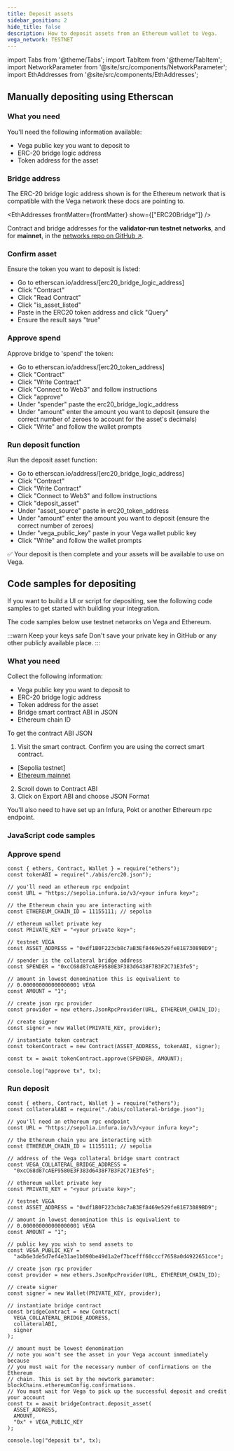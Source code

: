 ```yaml
---
title: Deposit assets
sidebar_position: 2
hide_title: false
description: How to deposit assets from an Ethereum wallet to Vega.
vega_network: TESTNET
---
```


import Tabs from '@theme/Tabs';
import TabItem from '@theme/TabItem';
import NetworkParameter from '@site/src/components/NetworkParameter';
import EthAddresses from '@site/src/components/EthAddresses';

## Manually depositing using Etherscan

### What you need
You'll need the following information available:
* Vega public key you want to deposit to
* ERC-20 bridge logic address
* Token address for the asset

### Bridge address 
The ERC-20 bridge logic address shown is for the Ethereum network that is compatible with the Vega network these docs are pointing to. 

<EthAddresses frontMatter={frontMatter} show={["ERC20Bridge"]} />

Contract and bridge addresses for the **validator-run testnet networks**, and for **mainnet**, in the [networks repo on GitHub ↗](https://github.com/vegaprotocol/networks).

### Confirm asset
Ensure the token you want to deposit is listed:

* Go to etherscan.io/address/[erc20_bridge_logic_address]
* Click "Contract"
* Click "Read Contract"
* Click "is_asset_listed"
* Paste in the ERC20 token address and click "Query"
* Ensure the result says "true"

### Approve spend
Approve bridge to 'spend' the token:

* Go to etherscan.io/address/[erc20_token_address]
* Click "Contract"
* Click "Write Contract"
* Click "Connect to Web3" and follow instructions
* Click "approve"
* Under "spender" paste the erc20_bridge_logic_address
* Under "amount" enter the amount you want to deposit (ensure the correct number of zeroes to account for the asset's decimals)
* Click "Write" and follow the wallet prompts

### Run deposit function
Run the deposit asset function:

* Go to etherscan.io/address/[erc20_bridge_logic_address]
* Click "Contract"
* Click "Write Contract"
* Click "Connect to Web3" and follow instructions
* Click "deposit_asset"
* Under "asset_source" paste in erc20_token_address
* Under "amount" enter the amount you want to deposit (ensure the correct number of zeroes)
* Under "vega_public_key" paste in your Vega wallet public key
* Click "Write" and follow the wallet prompts

✅ Your deposit is then complete and your assets will be available to use on Vega.


## Code samples for depositing
If you want to build a UI or script for depositing, see the following code samples to get started with building your integration.

The code samples below use testnet networks on Vega and Ethereum.

:::warn Keep your keys safe
Don't save your private key in GitHub or any other publicly available place.
:::

### What you need
Collect the following information:
* Vega public key you want to deposit to
* ERC-20 bridge logic address
* Token address for the asset
* Bridge smart contract ABI in JSON
* Ethereum chain ID

To get the contract ABI JSON
1. Visit the smart contract. Confirm you are using the correct smart contract.
* [Sepolia testnet]
* [Ethereum mainnet](https://etherscan.io/address/0x23872549cE10B40e31D6577e0A920088B0E0666a#code)
2. Scroll down to Contract ABI
3. Click on Export ABI and choose JSON Format

You'll also need to have set up an Infura, Pokt or another Ethereum rpc endpoint.

### JavaScript code samples 

### Approve spend

```
const { ethers, Contract, Wallet } = require("ethers");
const tokenABI = require("./abis/erc20.json");

// you'll need an ethereum rpc endpoint
const URL = "https://sepolia.infura.io/v3/<your infura key>";

// the Ethereum chain you are interacting with
const ETHEREUM_CHAIN_ID = 11155111; // sepolia

// ethereum wallet private key
const PRIVATE_KEY = "<your private key>";

// testnet VEGA
const ASSET_ADDRESS = "0xdf1B0F223cb8c7aB3Ef8469e529fe81E73089BD9";

// spender is the collateral bridge address
const SPENDER = "0xcC68d87cAEF9580E3F383d6438F7B3F2C71E3fe5";

// amount in lowest denomination this is equivalient to
// 0.000000000000000001 VEGA
const AMOUNT = "1";

// create json rpc provider
const provider = new ethers.JsonRpcProvider(URL, ETHEREUM_CHAIN_ID);

// create signer
const signer = new Wallet(PRIVATE_KEY, provider);

// instantiate token contract
const tokenContract = new Contract(ASSET_ADDRESS, tokenABI, signer);

const tx = await tokenContract.approve(SPENDER, AMOUNT);

console.log("approve tx", tx);
```

### Run deposit

```
const { ethers, Contract, Wallet } = require("ethers");
const collateralABI = require("./abis/collateral-bridge.json");

// you'll need an ethereum rpc endpoint
const URL = "https://sepolia.infura.io/v3/<your infura key>";

// the Ethereum chain you are interacting with
const ETHEREUM_CHAIN_ID = 11155111; // sepolia

// address of the Vega collateral bridge smart contract
const VEGA_COLLATERAL_BRIDGE_ADDRESS =
  "0xcC68d87cAEF9580E3F383d6438F7B3F2C71E3fe5";

// ethereum wallet private key
const PRIVATE_KEY = "<your private key>";

// testnet VEGA
const ASSET_ADDRESS = "0xdf1B0F223cb8c7aB3Ef8469e529fe81E73089BD9";

// amount in lowest denomination this is equivalient to
// 0.000000000000000001 VEGA
const AMOUNT = "1";

// public key you wish to send assets to
const VEGA_PUBLIC_KEY =
  "a4b6e3de5d7ef4e31ae1b090be49d1a2ef7bcefff60cccf7658a0d4922651cce";

// create json rpc provider
const provider = new ethers.JsonRpcProvider(URL, ETHEREUM_CHAIN_ID);

// create signer
const signer = new Wallet(PRIVATE_KEY, provider);

// instantiate bridge contract
const bridgeContract = new Contract(
  VEGA_COLLATERAL_BRIDGE_ADDRESS,
  collateralABI,
  signer
);

// amount must be lowest denomination
// note you won't see the asset in your Vega account immediately because
// you must wait for the necessary number of confirmations on the Ethereum
// chain. This is set by the newtork parameter: blockChains.ethereumConfig.confirmations.
// You must wait for Vega to pick up the successful deposit and credit your account
const tx = await bridgeContract.deposit_asset(
  ASSET_ADDRESS,
  AMOUNT,
  "0x" + VEGA_PUBLIC_KEY
);

console.log("deposit tx", tx);
```
